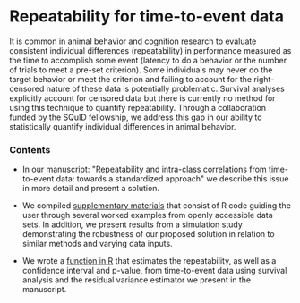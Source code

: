 # Repeatability for time-to-event data

It is common in animal behavior and cognition research to evaluate consistent individual differences (repeatability) in performance measured as the time to accomplish some event (latency to do a behavior or the number of trials to meet a pre-set criterion). Some individuals may never do the target behavior or meet the criterion and failing to account for the right-censored nature of these data is potentially problematic. Survival analyses explicitly account for censored data but there is currently no method for using this technique to quantify repeatability. Through a collaboration funded by the SQuID fellowship, we address this gap in our ability to statistically quantify individual differences in animal behavior.

### Contents
 - In our manuscript: "Repeatability and intra-class correlations from time-to-event data: towards a standardized approach" we describe this issue in more detail and present a solution.

 - We compiled [supplementary materials](https://kelseybmccune.github.io/Time-to-Event_Repeatability/Supplementary-materials.html) that consist of R code guiding the user through several worked examples from openly accessible data sets. In addition, we present results from a simulation study demonstrating the robustness of our proposed solution in relation to similar methods and varying data inputs.

 - We wrote a [function in R](https://github.com/kelseybmccune/Time-to-Event_Repeatability/blob/main/R/rptRsurv.R) that estimates the repeatability, as well as a confidence interval and p-value, from time-to-event data using survival analysis and the residual variance estimator we present in the manuscript.

